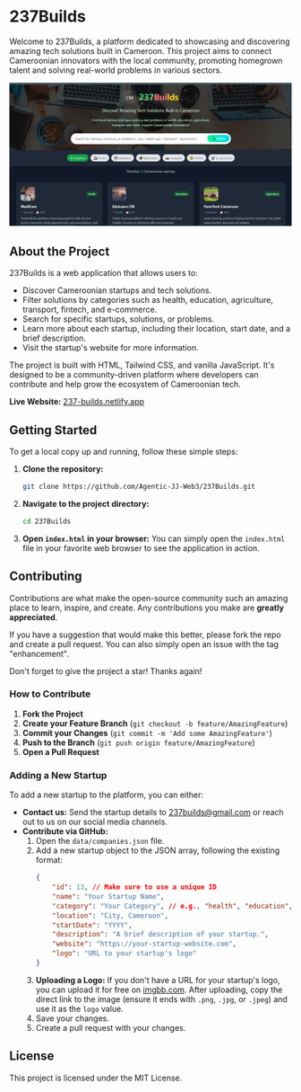 # 237Builds

Welcome to 237Builds, a platform dedicated to showcasing and discovering amazing tech solutions built in Cameroon. This project aims to connect Cameroonian innovators with the local community, promoting homegrown talent and solving real-world problems in various sectors.

![237Builds Screenshot](/public/Capture.PNG)

## About the Project

237Builds is a web application that allows users to:

- Discover Cameroonian startups and tech solutions.
- Filter solutions by categories such as health, education, agriculture, transport, fintech, and e-commerce.
- Search for specific startups, solutions, or problems.
- Learn more about each startup, including their location, start date, and a brief description.
- Visit the startup's website for more information.

The project is built with HTML, Tailwind CSS, and vanilla JavaScript. It's designed to be a community-driven platform where developers can contribute and help grow the ecosystem of Cameroonian tech.

**Live Website:** [237-builds.netlify.app](https://237-builds.netlify.app)

## Getting Started

To get a local copy up and running, follow these simple steps:

1. **Clone the repository:**
   ```sh
   git clone https://github.com/Agentic-JJ-Web3/237Builds.git
   ```
2. **Navigate to the project directory:**
   ```sh
   cd 237Builds
   ```
3. **Open `index.html` in your browser:**
   You can simply open the `index.html` file in your favorite web browser to see the application in action.

## Contributing

Contributions are what make the open-source community such an amazing place to learn, inspire, and create. Any contributions you make are **greatly appreciated**.

If you have a suggestion that would make this better, please fork the repo and create a pull request. You can also simply open an issue with the tag "enhancement".

Don't forget to give the project a star! Thanks again!

### How to Contribute

1. **Fork the Project**
2. **Create your Feature Branch** (`git checkout -b feature/AmazingFeature`)
3. **Commit your Changes** (`git commit -m 'Add some AmazingFeature'`)
4. **Push to the Branch** (`git push origin feature/AmazingFeature`)
5. **Open a Pull Request**

### Adding a New Startup

To add a new startup to the platform, you can either:

- **Contact us:** Send the startup details to [237builds@gmail.com](mailto:237builds@gmail.com) or reach out to us on our social media channels.
- **Contribute via GitHub:**
  1. Open the `data/companies.json` file.
  2. Add a new startup object to the JSON array, following the existing format:
     ```json
     {
         "id": 13, // Make sure to use a unique ID
         "name": "Your Startup Name",
         "category": "Your Category", // e.g., "health", "education", etc.
         "location": "City, Cameroon",
         "startDate": "YYYY",
         "description": "A brief description of your startup.",
         "website": "https://your-startup-website.com",
         "logo": "URL to your startup's logo"
     }
     ```
  3. **Uploading a Logo:** If you don't have a URL for your startup's logo, you can upload it for free on [imgbb.com](https://imgbb.com). After uploading, copy the direct link to the image (ensure it ends with `.png`, `.jpg`, or `.jpeg`) and use it as the `logo` value.
  4. Save your changes.
  5. Create a pull request with your changes.

## License

This project is licensed under the MIT License. 